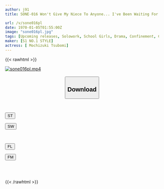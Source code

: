```yaml
---
author: j91
title: SONE-016 Won't Give My Niece To Anyone... I've Been Waiting For Her To Mature For 18 Years, But I'd Rather Soak Her In An Aphrodisiac And Control Her Than Have Her Stolen By Someone Else. Mochizuki Bud

url: /v/sone016pl
date: 1970-01-05T01:55:00Z
image: "sone016pl.jpg"
tags: [Upcoming releases, Solowork, School Girls, Drama, Confinement, Cruel Expression, Acme · Orgasm	]
maker: [S1 NO.1 STYLE]
actress: [ Mochizuki Tsubomi]
---
```



{{< rawhtml >}}

<div class="video" data-videoid="pending_link.html">
    <a href="javascript:;">
        <img src="/v/sone016pl/sone016pl.jpg" width="WIDTH" height="HEIGHT" alt="sone016pl.mp4" loading="lazy">
    </a>
</div>

<script type="text/javascript" src="https://j91.asia/asset/on-demand-pend.js"></script>

<br>
  <link rel="stylesheet" href="https://j91.asia/asset/bs5.css">
  
  <center>
  <button class="btn btn-primary" type="button" data-bs-toggle="collapse" data-bs-target=".multi-collapse" aria-expanded="false" aria-controls="multiCollapseExample1 multiCollapseExample2"><h2>Download</h2></button></center>
</p>
<div class="row">
  <div class="col">
    <div class="collapse multi-collapse" id="multiCollapseExample1">
      <div class="card card-body">
	      	      <br>
<div class="buttons">  
<p><a href="https://j91.asia/pending_link.html" target="_blank"><button class="btn-hover color-3"><i class="fa fa-download"></i> ST</button></a></p>
<p><a href="https://j91.asia/pending_link.html" target="_blank"><button class="btn-hover color-2"><i class="fa fa-download"></i> SW</button></a></p></div>
    </div>
  </div>
</div>
  <div class="col">
    <div class="collapse multi-collapse" id="multiCollapseExample2">
      <div class="card card-body">
	      <br>
<div class="buttons">
<p><a href="https://j91.asia/pending_link.html" target="_blank"><button class="btn-hover color-9"><i class="fa fa-download"></i> FL</button></a></p>
<p><a href="https://j91.asia/pending_link.html" target="_blank"><button class="btn-hover color-8"><i class="fa fa-download"></i> FM</button></a></p></div>
<br><br>
      </div>
    </div>
  </div>
</div>

{{< /rawhtml >}}